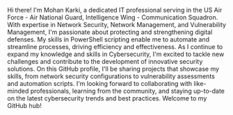 Hi there! I'm Mohan Karki, a dedicated IT professional serving in the US Air Force - Air National Guard, Intelligence Wing - Communication Squadron. 
With expertise in Network Security, Network Management, and Vulnerability Management, I'm passionate about protecting and strengthening 
digital defenses. My skills in PowerShell scripting enable me to automate and streamline processes, driving efficiency and effectiveness.
As I continue to expand my knowledge and skills in Cybersecurity, I'm excited to tackle new challenges and contribute to the development of 
innovative security solutions. On this GitHub profile, I'll be sharing projects that showcase my skills, from network security configurations 
to vulnerability assessments and automation scripts. I'm looking forward to collaborating with like-minded professionals, learning from the
community, and staying up-to-date on the latest cybersecurity trends and best practices. Welcome to my GitHub hub!
  
